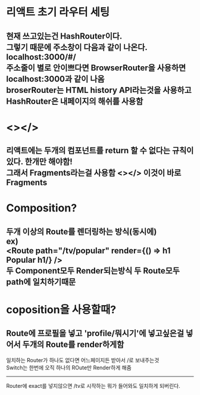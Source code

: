 리액트 초기 라우터 세팅
===========================
현재 쓰고있는건 HashRouter이다.<br/>
그렇기 때문에 주소창이 다음과 같이 나온다.<br/>
localhost:3000/#/<br/>
주소줄이 별로 안이쁘다면 BrowserRouter을 사용하면 localhost:3000과 같이 나옴<br/>
broserRouter는 HTML history API라는것을 사용하고 HashRouter은 내페이지의 해쉬를 사용함<br/>
-------------------------
<></>
======================
리액트에는 두개의 컴포넌트를 return 할 수 없다는 규칙이 있다. 한개만 해야함!<br/>
그래서 Fragments라는걸 사용함 <></> 이것이 바로 Fragments
-----------------------
Composition?
===============
두개 이상의 Route를 렌더링하는 방식(동시에)<br/>
ex) <Route path="/tv" component={TV}><br/>
<Route path="/tv/popular" render={() => h1 Popular h1/} /><br/> 
두 Component모두 Render되는방식 두 Route모두 path에 일치하기때문<br/>
--------------------
coposition을 사용할때?
================
Route에 프로필을 넣고 'profile/뭐시기'에 넣고싶은걸 넣어서 두개의 Route를 render하게함
----------------------
<Redirect from="*" to="/" /> 일치하는 Router가 하나도 없다면 어느페이지든 받아서 /로 보내주는것<br/>
Switch는 한번에 오직 하나의 ROute만 Render하게 해줌<hr>
Router에 exact를 넣지않으면 /tv로 시작하는 뭐가 들어와도 일치하게 되버린다.<br/>